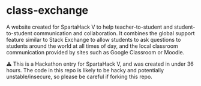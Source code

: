 # class-exchange
A website created for SpartaHack V to help teacher-to-student and student-to-student communication and collaboration. It combines the global support feature similar to Stack Exchange to allow students to ask questions to students around the world at all times of day, and the local classroom communication provided by sites such as Google Classroom or Moodle.

⚠️ This is a Hackathon entry for SpartaHack V, and was created in under 36 hours. The code in this repo is likely to be hacky and potentially unstable/insecure, so please be careful if forking this repo.
